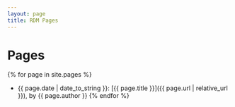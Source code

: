 ```yaml
---
layout: page
title: RDM Pages
---
```


# Pages
{% for page in site.pages %}
- {{ page.date | date_to_string }}: [{{ page.title }}]({{ page.url | relative_url }}), by {{ page.author }}
{% endfor %}



